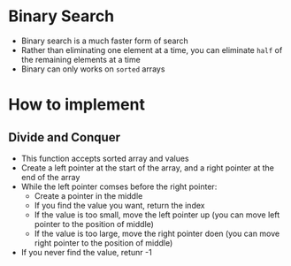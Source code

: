 # Binary Search

* Binary search is a much faster form of search
* Rather than eliminating one element at a time, you can eliminate `half` of the remaining elements at a time
* Binary can only works on `sorted` arrays

# How to implement

## Divide and Conquer

* This function accepts sorted array and values
* Create a left pointer at the start of the array, and a right pointer at the end of the array
* While the left pointer comses before the right pointer:
    * Create a pointer in the middle
    * If you find the value you want, return the index
    * If the value is too small, move the left pointer up (you can move left pointer to the position of middle)
    * If the value is too large, move the right pointer doen (you can move right pointer to the position of middle)
* If you never find the value, retunr -1
